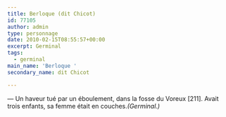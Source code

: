 ```yaml
---
title: Berloque (dit Chicot)
id: 77105
author: admin
type: personnage
date: 2010-02-15T08:55:57+00:00
excerpt: Germinal
tags:
  - germinal
main_name: 'Berloque '
secondary_name: dit Chicot

---
```

— Un haveur tué par un éboulement, dans la fosse du Voreux [211]. Avait trois enfants, sa femme était en couches._(Germinal.)_